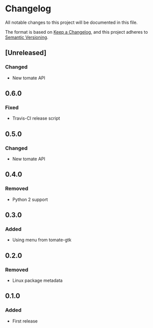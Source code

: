 # Changelog

All notable changes to this project will be documented in this file.

The format is based on [Keep a Changelog](https://keepachangelog.com/en/1.0.0/),
and this project adheres to [Semantic Versioning](https://semver.org/spec/v2.0.0.html).

## [Unreleased]

### Changed

- New tomate API

## 0.6.0

### Fixed

- Travis-CI release script

## 0.5.0

### Changed

- New tomate API

## 0.4.0

### Removed

- Python 2 support

## 0.3.0

### Added

- Using menu from tomate-gtk

## 0.2.0

### Removed

- Linux package metadata

## 0.1.0

### Added

- First release